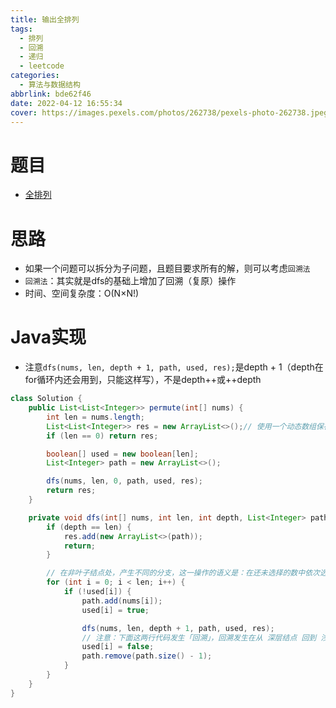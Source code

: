 ```yaml
---
title: 输出全排列
tags:
  - 排列
  - 回溯
  - 递归
  - leetcode
categories:
  - 算法与数据结构
abbrlink: bde62f46
date: 2022-04-12 16:55:34
cover: https://images.pexels.com/photos/262738/pexels-photo-262738.jpeg?auto=compress&cs=tinysrgb&dpr=2&w=500
---
```


# 题目
- [全排列](https://leetcode-cn.com/problems/permutations/)
# 思路
- 如果一个问题可以拆分为子问题，且题目要求所有的解，则可以考虑`回溯法`
- `回溯法`：其实就是dfs的基础上增加了回溯（复原）操作
- 时间、空间复杂度：O(N×N!)
# Java实现
- 注意`dfs(nums, len, depth + 1, path, used, res);`是depth + 1（depth在for循环内还会用到，只能这样写），不是depth++或++depth
```java
class Solution {
    public List<List<Integer>> permute(int[] nums) {
        int len = nums.length;
        List<List<Integer>> res = new ArrayList<>();// 使用一个动态数组保存所有可能的全排列
        if (len == 0) return res;

        boolean[] used = new boolean[len];
        List<Integer> path = new ArrayList<>();

        dfs(nums, len, 0, path, used, res);
        return res;
    }

    private void dfs(int[] nums, int len, int depth, List<Integer> path, boolean[] used, List<List<Integer>> res) {
        if (depth == len) {
            res.add(new ArrayList<>(path));
            return;
        }

        // 在非叶子结点处，产生不同的分支，这一操作的语义是：在还未选择的数中依次选择一个元素作为下一个位置的元素，这显然得通过一个循环实现。
        for (int i = 0; i < len; i++) {
            if (!used[i]) {
                path.add(nums[i]);
                used[i] = true;

                dfs(nums, len, depth + 1, path, used, res);
                // 注意：下面这两行代码发生「回溯」，回溯发生在从 深层结点 回到 浅层结点 的过程，代码在形式上和递归之前是对称的
                used[i] = false;
                path.remove(path.size() - 1);
            }
        }
    }
}

```